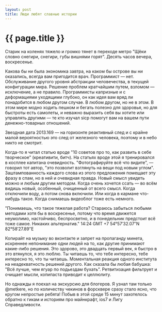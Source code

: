 ```yaml
---
layout: post
title: Люди любят славные истории
---
```

# {{ page.title }}

Старик на коленях тяжело и громко тянет в переходе метро "Щёки словно снегири, снегири, губы вишнями горят". Десять часов вечера, воскресенье.

Какова бы ни была экономика завтра, на каком бы острове вы ни оказались, всегда вам пригодится врач. Программист — нет. Обслуживание другого уровня абстракции человечества, в текущей конфигурации мира. Решение проблем кратчайшим путем, взломом — исключение, а не правило. Программисты капризные и с деформациями уходящими глубоко, он как идея вам вряд ли понадобится в любом другом случае. В любом другом, но не в этом. В этом мире модно ходить пешком и бегать полезно для здоровья, но для быстроты есть самолеты, и неважно выразить себя вы хотите или управлять другими — те кто изучал sicp помогут вам на вашем пути денежно-товарных отношений.

Звездная дата 2013.169 — на горизонте реактивный след и с крайне малой вероятностью это след от железного человека, поэтому и в небо никто не смотрит.

Когда-то я читал статью вроде "10 советов про то, как развить в себе творческое" (креативити, битч). На статьях вроде этой я тренировался в косплее капитана очевидность. "Фотографируйте всё что видите", — говорил тот автор, "это позволит взглянуть на вещи под новым углом". Заштампованность каждого слова из этого предложения помещает эту фразу в спам, но в ней и очевидная правда. Новый смысл увидеть можно и любым другим методом. Когда очень хочется ссать — во всём видишь новый, особенный, очищенный от всего смысл. Когда отключили воду, а потом снова включили. Или когда в кармане что-нибудь такое. Когда снимаешь видеоблог тоже есть немного.

"Понимаешь, что такое тяжелая работа? Стараюсь забыться любыми методами хотя бы в воскресенье, потому что время движется неумолимо, настойчиво, беспросветно, и в понедельник предстоит всё тоже самое. Никаких альтернатив." 14:24 GMT +7 54°57′32.07″N 82°58′27.89″E

Копирайт на музыку во вконтакте и запрет на пропаганду минета, искреннее непонимание одни людей на то, как другие принимают какие-либо решения. Это здорово, это двадцать первый век, я быстро в это втянулся, я это люблю. Ты читаешь то, что тебе интересно, тебе интересно то, что ты читаешь. Моментальная реакция одного института на неадекватность решений другого. Как сказала бы любая бабушка: "Всё лучше, чем ягуар по подьездам бухать". Ретвитизация фильтрует и очищает мысли, копипаста приводит к целлюлиту.

Но однажды я поехал на экскурсию для блогеров. Я узнал там только @metkere, но по количеству чекинов в форсквере сразу стало ясно, что кругом непростые ребята! Побыв в этой среде 15 минут захотелось обратно к гикам и историям про майнкрафт, ios7 и Лигу Справедливости.
